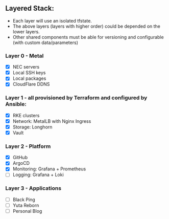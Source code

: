 ## Layered Stack:

- Each layer will use an isolated tfstate.
- The above layers (layers with higher order) could be depended on the lower layers.
- Other shared components must be able for versioning and configurable (with custom data/parameters)

### Layer 0 - Metal

- [x] NEC servers
- [x] Local SSH keys
- [x] Local packages
- [x] CloudFlare DDNS

### Layer 1 - all provisioned by Terraform and configured by Ansible:

- [x] RKE clusters
- [x] Network: MetalLB with Nginx Ingress
- [x] Storage: Longhorn
- [x] Vault

### Layer 2 - Platform

- [x] GitHub
- [x] ArgoCD
- [x] Monitoring: Grafana + Prometheus
- [ ] Logging: Grafana + Loki

### Layer 3 - Applications

- [ ] Black Ping
- [ ] Yuta Reborn
- [ ] Personal Blog